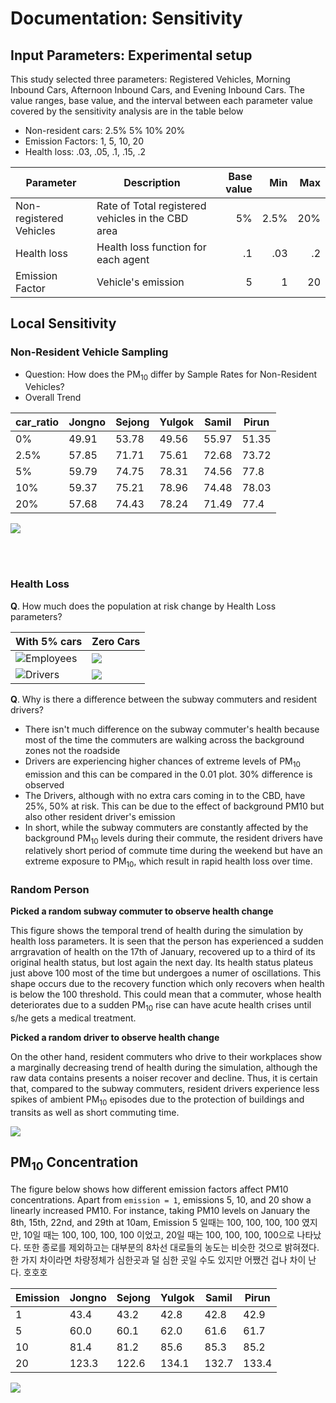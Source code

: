 # Documentation: Sensitivity
## Input Parameters: Experimental setup

This study selected three parameters: Registered Vehicles, Morning Inbound Cars, Afternoon Inbound Cars, and Evening Inbound Cars. The value ranges, base value, and the interval between each parameter value covered by the sensitivity analysis are in the table below

* Non-resident cars: 2.5% 5% 10% 20%
* Emission Factors: 1, 5, 10, 20
* Health loss: .03, .05, .1, .15, .2


| Parameter           | Description                                       | Base value | Min    | Max   |
|---------------------|---------------------------------------------------|-----------:|-------:|------:|
| Non-registered Vehicles | Rate of Total registered vehicles in the CBD area | 5%        | 2.5%    | 20%   |
| Health loss         | Health loss function for each agent               | .1        | .03    | .2   |
|Emission Factor         | Vehicle's emission     | 5        | 1    | 20   |

<!--
## Design: A two step process
This study considers two sensitivity tests, locally and globally. Local sensitivity, also known as one-factor-at-a-time method, adjusts one factor while holding the others. Global sensitivity looks at all the possible combinations.


![](https://i.imgur.com/3Ncy2dt.png)
-->

## Local Sensitivity
### Non-Resident Vehicle Sampling
* Question: How does the PM<sub>10</sub> differ by Sample Rates for Non-Resident Vehicles?
* Overall Trend


| car_ratio | Jongno | Sejong | Yulgok | Samil | Pirun |
|-----------|--------|--------|--------|-------|-------|
| 0%        | 49.91  | 53.78  | 49.56  | 55.97 | 51.35 |
| 2.5%      | 57.85  | 71.71  | 75.61  | 72.68 | 73.72 |
| 5%        | 59.79  | 74.75  | 78.31  | 74.56 | 77.8  |
| 10%       | 59.37  | 75.21  | 78.96  | 74.48 | 78.03 |
| 20%       | 57.68  | 74.43  | 78.24  | 71.49 | 77.4  |



![](https://i.imgur.com/35I7i0V.png)
<!--
![](https://i.imgur.com/ALBBXuj.png)
-->


<br><br>


### Health Loss
**Q**. How much does the population at risk change by Health Loss parameters?
<!--
By the time the onset is discovered, the vast majority of agents have their nominal health decreased by 100, which is a third of the initial status. Thus, as the parameter rises, the earlier and more frequent the unwell population spike will appear. Health loss parameters `0.003`, `0.005`, `.01`, and `.05` have several peaks, but the shape of the curve looks similar. Additionally, since most of the agent's health centered around 100, there is a constant oscillation of risk population maintaining the figures e.g. almost 25% of the population at risk is observed in paramter `.01`. Also, the time when the population at risk peaked paralleled with the PM<sub>10</sub> exceeded 100µg/m<sup>3</sup>.
-->

| With 5% cars | Zero Cars |
|-----------|--------|
|![Employees](https://i.imgur.com/CXeXW1l.png) |![](https://i.imgur.com/iCRSfir.png)  |
|![Drivers](https://i.imgur.com/BFiAnCV.png) |![](https://i.imgur.com/jJJSSNv.png) |




**Q**. Why is there a difference between the subway commuters and resident drivers?
* There isn't much difference on the subway commuter's health because most of the time the commuters are walking across the background zones not the roadside
* Drivers are experiencing higher chances of extreme levels of PM<sub>10</sub> emission and this can be compared in the 0.01 plot. 30% difference is observed
* The Drivers, although with no extra cars coming in to the CBD, have 25%, 50% at risk. This can be due to the effect of background PM10 but also other resident driver's emission
* In short, while the subway commuters are constantly affected by the background PM<sub>10</sub> levels during their commute, the resident drivers have relatively short period of commute time during the weekend but have an extreme exposure to PM<sub>10</sub>, which result in rapid health loss over time. 


### Random Person
**Picked a random subway commuter to observe health change**

This figure shows the temporal trend of health during the simulation by health loss parameters. It is seen that the person has experienced a sudden arrgravation of health on the 17th of January, recovered up to a third of its original health status, but lost again the next day. Its health status plateus just above 100 most of the time but undergoes a numer of oscillations. This shape occurs due to the recovery function which only recovers when health is below the 100 threshold. This could mean that a commuter, whose health deteriorates due to a sudden PM<sub>10</sub> rise can have acute health crises until s/he gets a medical treatment. 


**Picked a random driver to observe health change**

On the other hand, resident commuters who drive to their workplaces show a marginally decreasing trend of health during the simulation, although the raw data contains presents a noiser recover and decline. Thus, it is certain that, compared to the subway commuters, resident drivers experience less spikes of ambient PM<sub>10</sub> episodes due to the protection of buildings and transits as well as short commuting time.


![](https://i.imgur.com/rhBHTWD.png)





## PM<sub>10</sub> Concentration
The figure below shows how different emission factors affect PM10 concentrations. Apart from `emission = 1`, emissions 5, 10, and 20 show a linearly increased PM10. For instance, taking PM10 levels on January the 8th, 15th, 22nd, and 29th at 10am, Emission 5 일때는 100, 100, 100, 100 였지만, 10일 때는 100, 100, 100, 100 이었고, 20일 때는 100, 100, 100, 100으로 나타났다. 또한 종로를 제외하고는 대부분의 8차선 대로들의 농도는 비슷한 것으로 밝혀졌다. 한 가지 차이라면 차량정체가 심한곳과 덜 심한 곳일 수도 있지만 어쨌건 겁나 차이 난다. 호호호

| Emission | Jongno | Sejong | Yulgok | Samil | Pirun |
|-----------------|--------|--------|--------|-------|-------|
| 1               | 43.4   | 43.2   | 42.8   | 42.8  | 42.9  |
| 5               | 60.0   | 60.1   | 62.0   | 61.6  | 61.7  |
| 10              | 81.4   | 81.2   | 85.6   | 85.3  | 85.2  |
| 20              | 123.3  | 122.6  | 134.1  | 132.7 | 133.4 |

![](https://i.imgur.com/XngGO12.png)
